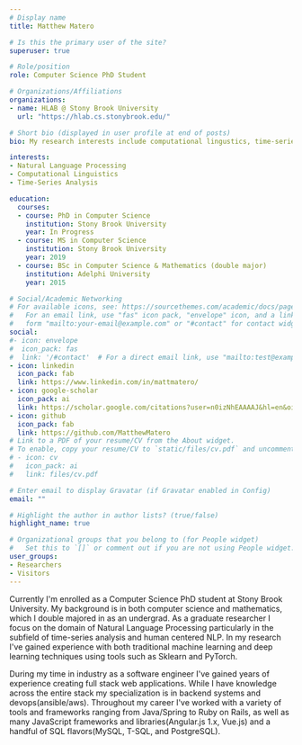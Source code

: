 ```yaml
---
# Display name
title: Matthew Matero

# Is this the primary user of the site?
superuser: true

# Role/position
role: Computer Science PhD Student

# Organizations/Affiliations
organizations:
- name: HLAB @ Stony Brook University
  url: "https://hlab.cs.stonybrook.edu/"

# Short bio (displayed in user profile at end of posts)
bio: My research interests include computational lingustics, time-series forecasting, and deep learning applications

interests:
- Natural Language Processing
- Computational Linguistics
- Time-Series Analysis

education:
  courses:
  - course: PhD in Computer Science
    institution: Stony Brook University
    year: In Progress
  - course: MS in Computer Science
    institution: Stony Brook University
    year: 2019
  - course: BSc in Computer Science & Mathematics (double major)
    institution: Adelphi University
    year: 2015

# Social/Academic Networking
# For available icons, see: https://sourcethemes.com/academic/docs/page-builder/#icons
#   For an email link, use "fas" icon pack, "envelope" icon, and a link in the
#   form "mailto:your-email@example.com" or "#contact" for contact widget.
social:
#- icon: envelope
#  icon_pack: fas
#  link: '/#contact'  # For a direct email link, use "mailto:test@example.org".
- icon: linkedin
  icon_pack: fab
  link: https://www.linkedin.com/in/mattmatero/
- icon: google-scholar
  icon_pack: ai
  link: https://scholar.google.com/citations?user=n0izNhEAAAAJ&hl=en&oi=ao
- icon: github
  icon_pack: fab
  link: https://github.com/MatthewMatero
# Link to a PDF of your resume/CV from the About widget.
# To enable, copy your resume/CV to `static/files/cv.pdf` and uncomment the lines below.
# - icon: cv
#   icon_pack: ai
#   link: files/cv.pdf

# Enter email to display Gravatar (if Gravatar enabled in Config)
email: ""

# Highlight the author in author lists? (true/false)
highlight_name: true

# Organizational groups that you belong to (for People widget)
#   Set this to `[]` or comment out if you are not using People widget.
user_groups:
- Researchers
- Visitors
---
```


Currently I'm enrolled as a Computer Science PhD student at Stony Brook University. My background is in both computer science and mathematics, which I double majored in as an undergrad. As a graduate researcher I focus on the domain of Natural Language Processing particularly in the subfield of time-series analysis and human centered NLP. In my research I've gained experience with both traditional machine learning and deep learning techniques using tools such as Sklearn and PyTorch.

During my time in industry as a software engineer I've gained years of experience creating full stack web applications. While I have knowledge across the entire stack my specialization is in backend systems and devops(ansible/aws). Throughout my career I've worked with a variety of tools and frameworks ranging from Java/Spring to Ruby on Rails, as well as many JavaScript frameworks and libraries(Angular.js 1.x, Vue.js) and a handful of SQL flavors(MySQL, T-SQL, and PostgreSQL).
